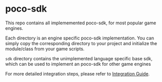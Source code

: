 # poco-sdk

This repo contains all implememented poco-sdk, for most popular game engines.

Each directory is an engine specific poco-sdk implementation. You can simply copy the corresponding directory to your project and initialize the module/class from your game scripts.

`sdk` directory contains the unimplemented language specific base sdk, which can be used to implement an poco-sdk for other game engines

For more detailed integration steps, please refer to [Integration Guide]().
